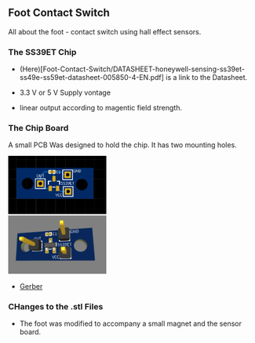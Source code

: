 ## Foot Contact Switch

All about the foot - contact switch using hall effect sensors.

### The SS39ET Chip
* (Here)[Foot-Contact-Switch/DATASHEET-honeywell-sensing-ss39et-ss49e-ss59et-datasheet-005850-4-EN.pdf] is a link to the Datasheet.

* 3.3 V or 5 V Supply vontage
* linear output according to magentic field strength.

### The Chip Board
A small PCB Was designed to hold the chip. It has two mounting holes.

<img src="2D_Pcb_View.png" width="200"><br>
<img src="3D_Pcb_View.png" width="200"><br>

* [Gerber](Solo12-Robot/Foot-Contact-Switch/Gerber_PCB_2020-11-27_11-35-32_2020-11-27_13-27-24.zip)

### CHanges to the .stl Files

* The foot was modified to accompany a small magnet and the sensor board.
